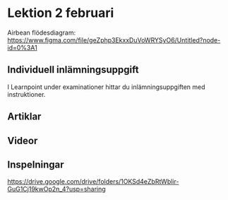 # Lektion 2 februari

Airbean flödesdiagram: https://www.figma.com/file/geZphp3EkxxDuVoWRYSyO6/Untitled?node-id=0%3A1

## Individuell inlämningsuppgift

I Learnpoint under examinationer hittar du inlämningsuppgiften med instruktioner.

## Artiklar

## Videor

## Inspelningar

https://drive.google.com/drive/folders/1OKSd4eZbRtWblir-GuG1Cj19kwOp2n_4?usp=sharing